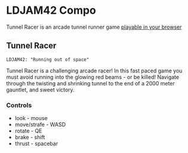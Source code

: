 # LDJAM42 Compo
Tunnel Racer is an arcade tunnel runner game [playable in your browser](https://espiongames.itch.io/tunnel-racer)

## Tunnel Racer

    LDJAM42: "Running out of space"

Tunnel Racer is a challenging arcade racer! In this fast paced game you must avoid running into the glowing red beams - or be killed! Navigate through the twisting and shrinking tunnel to the end of a 2000 meter gauntlet, and sweet victory.

### Controls

- look - mouse
- move/strafe - WASD
- rotate - QE
- brake - shift  
- thrust - spacebar 
